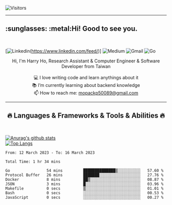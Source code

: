 ![Visitors](https://api.visitorbadge.io/api/daily?path=https%3A%2F%2Fgithub.com%2Fmopackp50089%2Fmopackp50089&label=Profile%20visitors&labelColor=%23697689&countColor=%232ccce4)

<hr>
<h2 align="left">:sunglasses: :metal:Hi! Good to see you. </h2>
<br>

[![Linkedin](https://img.shields.io/badge/Linkedin-0077B5.svg?logo=linkedin&logoColor=white)(https://www.linkedin.com/feed/)]
![Medium](https://img.shields.io/badge/Medium-12100E.svg?logo=medium&logoColor=white)
![Gmail](https://img.shields.io/badge/Gmail-D14836?logo=gmail&logoColor=white)
![Go](https://img.shields.io/badge/Go-00ADD8.svg?logo=go&logoColor=white)

<p align="center">
  Hi, I'm Harry Ho, Research Assistant & Computer Engineer & Software Developer from Taiwan
  <br>
  <br>
  💻 I love writing code and learn anythings about it
  <br>
  📚 I’m currently learning about backend knowledge
  <br>
  📫 How to reach me: <a href="mailto: mopackp50089@gmail.com">mopackp50089@gmail.com</a>
</p>

<hr>
<h2 align="center">🔥 Languages & Frameworks & Tools & Abilities 🔥</h2>
<br>

[![Anurag's github stats](https://github-readme-stats.vercel.app/api?username=mopackp50089&theme=transparent&show_icons=true)](https://github.com/mopackp50089/github-readme-stats)  
[![Top Langs](https://github-readme-stats.vercel.app/api/top-langs/?username=mopackp50089&layout=compact)](https://github.com/mopackp50089/github-readme-stats)

<!--START_SECTION:waka-->

```text
From: 12 March 2023 - To: 16 March 2023

Total Time: 1 hr 34 mins

Go                54 mins         ██████████████▒░░░░░░░░░░   57.60 %
Protocol Buffer   26 mins         ███████░░░░░░░░░░░░░░░░░░   27.76 %
Docker            8 mins          ██▒░░░░░░░░░░░░░░░░░░░░░░   08.87 %
JSON              3 mins          █░░░░░░░░░░░░░░░░░░░░░░░░   03.96 %
Makefile          0 secs          ▒░░░░░░░░░░░░░░░░░░░░░░░░   01.01 %
Bash              0 secs          ░░░░░░░░░░░░░░░░░░░░░░░░░   00.53 %
JavaScript        0 secs          ░░░░░░░░░░░░░░░░░░░░░░░░░   00.27 %
```

<!--END_SECTION:waka-->

<!--
<!--
**mopackp50089/mopackp50089** is a ✨ _special_ ✨ repository because its `README.md` (this file) appears on your GitHub profile.

Here are some ideas to get you started:

- 🔭 I’m currently working on ...
- 🌱 I’m currently learning ...
- 👯 I’m looking to collaborate on ...
- 🤔 I’m looking for help with ...
- 💬 Ask me about ...
- 📫 How to reach me: ...
- 😄 Pronouns: ...
- ⚡ Fun fact: ...
-->

